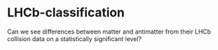# LHCb-classification
Can we see differences between matter and antimatter from their LHCb collision data on a statistically significant level?
